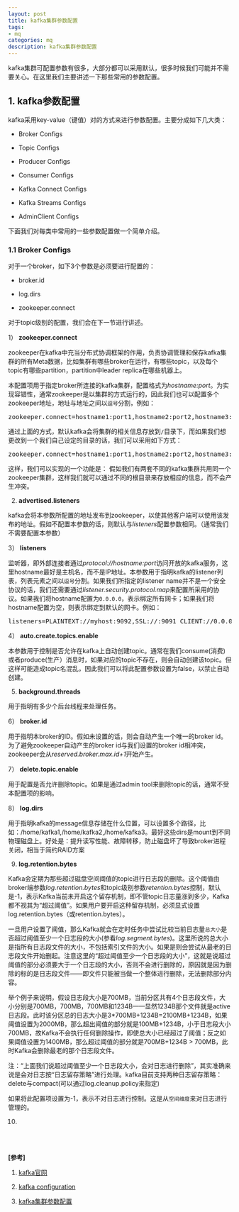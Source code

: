 ```yaml
---
layout: post
title: kafka集群参数配置
tags:
- mq
categories: mq
description: kafka集群参数配置
---
```


kafka集群可配置参数有很多，大部分都可以采用默认，很多时候我们可能并不需要关心。在这里我们主要讲述一下那些常用的参数配置。


<!-- more -->


## 1. kafka参数配置
kafka采用key-value（键值）对的方式来进行参数配置。主要分成如下几大类：

* Broker Configs

* Topic Configs

* Producer Configs

* Consumer Configs

* Kafka Connect Configs

* Kafka Streams Configs

* AdminClient Configs

下面我们对每类中常用的一些参数配置做一个简单介绍。

### 1.1 Broker Configs

对于一个broker，如下3个参数是必须要进行配置的：

* broker.id

* log.dirs

* zookeeper.connect

对于topic级别的配置，我们会在下一节进行讲述。

1） **zookeeper.connect**

zookeeper在kafka中充当分布式协调框架的作用，负责协调管理和保存kafka集群的所有Meta数据，比如集群有哪些broker在运行，有哪些topic，以及每个topic有哪些partition，partition中leader replica在哪些机器上。

本配置项用于指定broker所连接的kafka集群，配置格式为*hostname:port*。为实现容错性，通常zookeeper是以集群的方式运行的，因此我们也可以配置多个zookeeper地址，地址与地址之间以```逗号```分割，例如：
<pre>
zookeeper.connect=hostname1:port1,hostname2:port2,hostname3:port3
</pre>

通过上面的方式，默认kafka会将集群的相关信息存放到```/```目录下，而如果我们想更改到一个我们自己设定的目录的话，我们可以采用如下方式：
<pre>
zookeeper.connect=hostname1:port1,hostname2:port2,hostname3:port3/chroot/path
</pre>
这样，我们可以实现的一个功能是： 假如我们有两套不同的kafka集群共用同一个zookeeper集群，这样我们就可以通过不同的根目录来存放相应的信息，而不会产生冲突。

2) **advertised.listeners**

kafka会将本参数所配置的地址发布到zookeeper，以使其他客户端可以使用该发布的地址。假如不配置本参数的话，则默认与*listeners*配置参数相同。（通常我们不需要配置本参数）

3） **listeners**

监听器，即外部连接者通过*protocol://hostname:port*访问开放的kafka服务，这里hostname最好是主机名，而不是IP地址。本参数用于指明kafka的listener列表，列表元素之间以```逗号```分割。如果我们所指定的listener name并不是一个安全协议的话，我们还需要通过*listener.security.protocol.map*来配置所采用的协议。如果我们将hostname配置为```0.0.0.0```，表示绑定所有网卡；如果我们将hostname配置为空，则表示绑定到默认的网卡。例如：
<pre>
listeners=PLAINTEXT://myhost:9092,SSL://:9091 CLIENT://0.0.0.0:9092,REPLICATION://localhost:9093
</pre>


4） **auto.create.topics.enable**

本参数用于控制是否允许在kafka上自动创建topic。通常在我们consume(消费)或者produce(生产）消息时，如果对应的topic不存在，则会自动创建该topic。但这样可能造成topic名混乱，因此我们可以将此配置参数设置为false，以禁止自动创建。

5) **background.threads**

用于指明有多少个后台线程来处理任务。

6） **broker.id**

用于指明本broker的ID。假如未设置的话，则会自动产生一个唯一的broker id。为了避免zookeeper自动产生的broker id与我们设置的broker id相冲突，zookeeper会从*reserved.broker.max.id+1*开始产生。

7） **delete.topic.enable**

用于配置是否允许删除topic。如果是通过admin tool来删除topic的话，通常不受本配置项的影响。

8） **log.dirs**

用于指明kafka的message信息存储在什么位置，可以设置多个路径，比如：/home/kafka1,/home/kafka2,/home/kafka3。最好这些dirs是mount到不同物理磁盘上。好处是：提升读写性能、故障转移，防止磁盘坏了导致broker进程关闭，相当于简约RAID方案

9) **log.retention.bytes**

Kafka会定期为那些超过磁盘空间阈值的topic进行日志段的删除。这个阈值由broker端参数*log.retention.bytes*和topic级别参数*retention.bytes*控制，默认是-1，表示Kafka当前未开启这个留存机制，即不管topic日志量涨到多少，Kafka都不视其为“超过阈值”。如果用户要开启这种留存机制，必须显式设置log.retention.bytes（或retention.bytes）。

一旦用户设置了阈值，那么Kafka就会在定时任务中尝试比较当前日志量```总大小```是否超过阈值至少一个日志段的大小(参看*log.segment.bytes*)。这里所说的总大小是指所有日志段文件的大小，不包括索引文件的大小。如果是则会尝试从最老的日志段文件开始删起。注意这里的“超过阈值至少一个日志段的大小”，这就是说超过阈值的部分必须要大于一个日志段的大小，否则不会进行删除的，原因就是因为删除的标的是日志段文件——即文件只能被当做一个整体进行删除，无法删除部分内容。

举个例子来说明，假设日志段大小是700MB，当前分区共有4个日志段文件，大小分别是700MB，700MB，700MB和1234B——显然1234B那个文件就是active日志段。此时该分区总的日志大小是3*700MB+1234B=2100MB+1234B，如果阈值设置为2000MB，那么超出阈值的部分就是100MB+1234B，小于日志段大小700MB，故Kafka不会执行任何删除操作，即使总大小已经超过了阈值；反之如果阈值设置为1400MB，那么超过阈值的部分就是700MB+1234B > 700MB，此时Kafka会删除最老的那个日志段文件。

注：“上面我们说超过阈值至少一个日志段大小，会对日志进行删除”，其实准确来说是会对日志按“日志留存策略”进行处理。kafka目前支持两种日志留存策略：delete与compact(可以通过log.cleanup.policy来指定)

如果将此配置项设置为-1，表示不对日志进行控制。这是从```空间维度```来对日志进行管理的。

10) 



<br />
<br />

**[参考]**


1. [kafka官网](https://kafka.apache.org/)

2. [kafka configuration](https://kafka.apache.org/documentation/#configuration)

3. [kafka集群参数配置](https://blog.csdn.net/yujianping_123/article/details/96874189)

<br />
<br />
<br />

